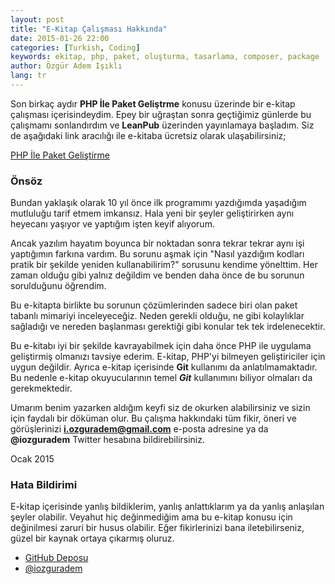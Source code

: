 ```yaml
---
layout: post
title: "E-Kitap Çalışması Hakkında"
date: 2015-01-26 22:00
categories: [Turkish, Coding]
keywords: ekitap, php, paket, oluşturma, tasarlama, composer, package
author: Özgür Adem Işıklı
lang: tr
---
```


Son birkaç aydır **PHP İle Paket Geliştrme** konusu üzerinde bir e-kitap çalışması içerisindeydim. Epey bir uğraştan sonra geçtiğimiz günlerde bu çalışmamı sonlandırdım ve **LeanPub** üzerinden yayınlamaya başladım. Siz de aşağıdaki link aracılığı ile e-kitaba ücretsiz olarak ulaşabilirsiniz;

[PHP İle Paket Geliştirme](https://leanpub.com/phpilepaketgelistirme)

### Önsöz

Bundan yaklaşık olarak 10 yıl önce ilk programımı yazdığımda yaşadığım mutluluğu tarif etmem imkansız. Hala yeni bir şeyler geliştirirken aynı heyecanı yaşıyor ve yaptığım işten keyif alıyorum.

Ancak yazılım hayatım boyunca bir noktadan sonra tekrar tekrar aynı işi yaptığımın farkına vardım. Bu sorunu aşmak için "Nasıl yazdığım kodları pratik bir şekilde yeniden kullanabilirim?" sorusunu kendime yönelttim. Her zaman olduğu gibi yalnız değildim ve benden daha önce de bu sorunun sorulduğunu öğrendim.

Bu e-kitapta birlikte bu sorunun çözümlerinden sadece biri olan paket tabanlı mimariyi inceleyeceğiz. Neden gerekli olduğu, ne gibi kolaylıklar sağladığı ve nereden başlanması gerektiği gibi konular tek tek irdelenecektir.

Bu e-kitabı iyi bir şekilde kavrayabilmek için daha önce PHP ile uygulama geliştirmiş olmanızı tavsiye ederim. E-kitap, PHP'yi bilmeyen geliştiriciler için uygun değildir. Ayrıca e-kitap içerisinde **Git** kullanımı da anlatılmamaktadır. Bu nedenle e-kitap okuyucularının temel **_Git_** kullanımını biliyor olmaları da gerekmektedir.

Umarım benim yazarken aldığım keyfi siz de okurken alabilirsiniz ve sizin için faydalı bir döküman olur. Bu çalışma hakkındaki tüm fikir, öneri ve görüşlerinizi **i.ozguradem@gmail.com** e-posta adresine ya da **@iozguradem** Twitter hesabına bildirebilirsiniz.

Ocak 2015

### Hata Bildirimi

E-kitap içerisinde yanlış bildiklerim, yanlış anlattıklarım ya da yanlış anlaşılan şeyler olabilir. Veyahut hiç değinmediğim ama bu e-kitap konusu için değinilmesi zaruri bir husus olabilir. Eğer fikirlerinizi bana iletebilirseniz, güzel bir kaynak ortaya çıkarmış oluruz.

- [GitHub Deposu](https://github.com/ozziest/phppaketigelistirme)
- [@iozguradem](https://twitter.com/iozguradem)
